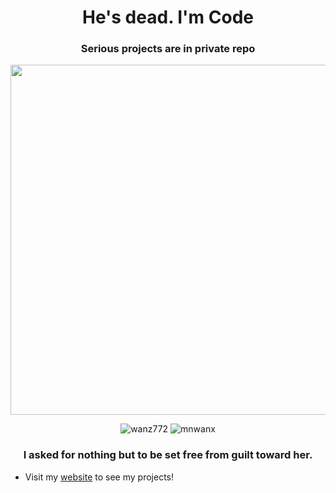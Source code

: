 <h1 align="center">He's dead. I'm Code</h1>
<h3 align="center">Serious projects are in private repo</h3>
<p align="center">
<image src="https://e0.pxfuel.com/wallpapers/913/925/desktop-wallpaper-aesthetic-skulls-artwork-dark-horror-art-evil-landscape-dark-skull-skeleton.jpg" width="560px"></image></p>
<p align="center"> <img src="https://komarev.com/ghpvc/?username=wanz772&label=Profile%20views%20(Old)&color=0e75b6&style=round" alt="wanz772" />
<img src="https://komarev.com/ghpvc/?username=mnwanx&label=Profile%20views%20(New)&color=0e75b6&style=round" alt="mnwanx" />
</p>

<h3 align="center">I asked for nothing but to be set free from guilt toward her.</h3>

- Visit my [website](https://mnwanx.github.io) to see my projects!


